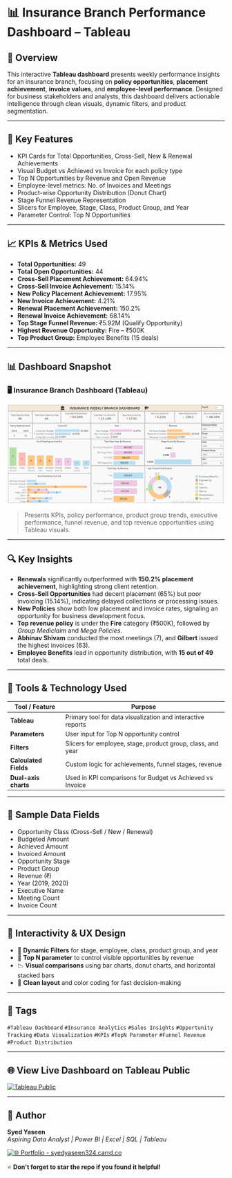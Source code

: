 # 📊 Insurance Branch Performance Dashboard – Tableau

## 📌 Overview  
This interactive **Tableau dashboard** presents weekly performance insights for an insurance branch, focusing on **policy opportunities**, **placement achievement**, **invoice values**, and **employee-level performance**. Designed for business stakeholders and analysts, this dashboard delivers actionable intelligence through clean visuals, dynamic filters, and product segmentation.

---

## 🧠 Key Features

- KPI Cards for Total Opportunities, Cross-Sell, New & Renewal Achievements
- Visual Budget vs Achieved vs Invoice for each policy type
- Top N Opportunities by Revenue and Open Revenue
- Employee-level metrics: No. of Invoices and Meetings
- Product-wise Opportunity Distribution (Donut Chart)
- Stage Funnel Revenue Representation
- Slicers for Employee, Stage, Class, Product Group, and Year
- Parameter Control: Top N Opportunities

---

## 📈 KPIs & Metrics Used

- **Total Opportunities:** 49  
- **Total Open Opportunities:** 44  
- **Cross-Sell Placement Achievement:** 64.94%  
- **Cross-Sell Invoice Achievement:** 15.14%  
- **New Policy Placement Achievement:** 17.95%  
- **New Invoice Achievement:** 4.21%  
- **Renewal Placement Achievement:** 150.2%  
- **Renewal Invoice Achievement:** 68.14%  
- **Top Stage Funnel Revenue:** ₹5.92M (Qualify Opportunity)  
- **Highest Revenue Opportunity:** Fire – ₹500K  
- **Top Product Group:** Employee Benefits (15 deals)

---

## 📊 Dashboard Snapshot

### 🖥️ Insurance Branch Dashboard (Tableau)
![Insurance Tableau Dashboard](./T_Report.JPG)

> Presents KPIs, policy performance, product group trends, executive performance, funnel revenue, and top revenue opportunities using Tableau visuals.

---

## 🔍 Key Insights

- **Renewals** significantly outperformed with **150.2% placement achievement**, highlighting strong client retention.
- **Cross-Sell Opportunities** had decent placement (65%) but poor invoicing (15.14%), indicating delayed collections or processing issues.
- **New Policies** show both low placement and invoice rates, signaling an opportunity for business development focus.
- **Top revenue policy** is under the **Fire** category (₹500K), followed by *Group Mediclaim* and *Mega Policies*.
- **Abhinav Shivam** conducted the most meetings (7), and **Gilbert** issued the highest invoices (63).
- **Employee Benefits** lead in opportunity distribution, with **15 out of 49** total deals.

---

## 🧰 Tools & Technology Used

| Tool / Feature   | Purpose                                                      |
|------------------|--------------------------------------------------------------|
| **Tableau**      | Primary tool for data visualization and interactive reports  |
| **Parameters**   | User input for Top N opportunity control                     |
| **Filters**      | Slicers for employee, stage, product group, class, and year  |
| **Calculated Fields** | Custom logic for achievements, funnel stages, revenue |
| **Dual-axis charts** | Used in KPI comparisons for Budget vs Achieved vs Invoice |

---

## 📁 Sample Data Fields

- Opportunity Class (Cross-Sell / New / Renewal)  
- Budgeted Amount  
- Achieved Amount  
- Invoiced Amount  
- Opportunity Stage  
- Product Group  
- Revenue (₹)  
- Year (2019, 2020)  
- Executive Name  
- Meeting Count  
- Invoice Count  

---

## 🎯 Interactivity & UX Design

- 🔁 **Dynamic Filters** for stage, employee, class, product group, and year
- 📌 **Top N parameter** to control visible opportunities by revenue
- 📉 **Visual comparisons** using bar charts, donut charts, and horizontal stacked bars
- 🎯 **Clean layout** and color coding for fast decision-making

---
## 📌 Tags

`#Tableau Dashboard`  `#Insurance Analytics`  `#Sales Insights`  `#Opportunity Tracking`   `#Data Visualization`   `#KPIs`   `#TopN Parameter`   `#Funnel Revenue`   `#Product Distribution`

---

## 🌐 View Live Dashboard on Tableau Public

[![Tableau Public](https://img.shields.io/badge/View_on-Tableau_Public-blue?logo=tableau&logoColor=white&style=for-the-badge)](https://public.tableau.com/app/profile/syed.yaseen1131/viz/Insurance_Branch_Dashboard/Dashboard)


---
## 👤 Author

**Syed Yaseen**  
*Aspiring Data Analyst | Power BI | Excel | SQL | Tableau*

[![🌐 Portfolio - syedyaseen324.carrd.co](https://img.shields.io/badge/Visit-My%20Portfolio-blue?style=for-the-badge&logo=internet-explorer)](https://syedyaseen324.carrd.co/)

⭐ **Don't forget to star the repo if you found it helpful!**



